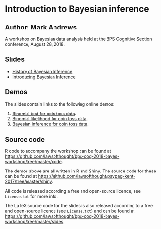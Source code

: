 # Introduction to Bayesian inference
## Author: Mark Andrews

A workshop on Bayesian data analysis held at the BPS Cognitive Section conference, August 28, 2018.

## Slides

* [History of Bayesian Inference](https://github.com/lawsofthought/bps-cog-2018-bayes-workshop/blob/master/pdf/history.pdf)
* [Introducing Bayesian Inference](https://github.com/lawsofthought/bps-cog-2018-bayes-workshop/blob/master/pdf/introducing_bayesian_inference.pdf)


## Demos

The slides contain links to the following online demos:

1. [Binomial test for coin toss data](https://lawsofthought.shinyapps.io/binomial_test).
2. [Binomial likelihood for coin toss data](https://lawsofthought.shinyapps.io/binomial_likelihood).
3. [Bayesian inference for coin toss data](https://lawsofthought.shinyapps.io/bayesian_coin_inference).

## Source code

R code to accompany the workshop can be found at <https://github.com/lawsofthought/bps-cog-2018-bayes-workshop/tree/master/code>.

The demos above are all written in R and Shiny. The source code for these can be found at
<https://github.com/lawsofthought/psypag-kent-2017/tree/master/shiny>. 

All code is released according a free and open-source licence, see
`License.txt` for more info.

The LaTeX source code for the slides is also released according to a free and
open-source licence (see `License.txt`) and can be found at <https://github.com/lawsofthought/bps-cog-2018-bayes-workshop/tree/master/slides>.
